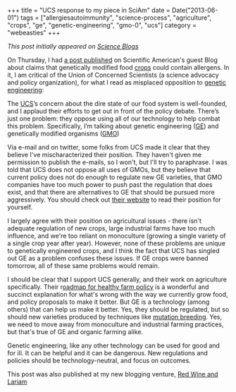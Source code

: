 +++
title = "UCS response to my piece in SciAm"
date = Date("2013-06-01")
tags = ["allergiesautoimmunity", "science-process", "agriculture", "crops", "ge", "genetic-engineering", "gmo-0", "ucs"]
category = "webeasties"
+++

_This post initially appeared on [Science Blogs](http://scienceblogs.com/webeasties)_

On Thursday, I had [a post published](http://blogs.scientificamerican.com/guest-blog/2013/05/30/allergic-to-science-proteins-and-allergens-in-our-genetically-engineered-food/) on Scientific American's guest Blog about claims that genetically modified food [crops](/tag/crops) could contain allergens. In it, I am critical of the Union of Concerned Scientists (a science advocacy and policy organization), for what I read as misplaced opposition to [genetic engineering](/tag/genetic-engineering):

The [UCS](/tag/ucs)’s concern about the dire state of our food system is well-founded, and I applaud their efforts to get out in front of the policy debate. There’s just one problem: they oppose using all of our technology to help combat this problem. Specifically, I’m talking about genetic engineering ([GE](/tag/ge)) and genetically modified organisms ([GMO](/tag/gmo-0))

Via e-mail and on twitter, some folks from UCS made it clear that they believe I've mischaracterized their position. They haven't given me permission to publish the e-mails, so I won't, but I'll try to paraphrase. I was told that UCS does not oppose all uses of GMOs, but they believe that current policy does not do enough to regulate new GE varieties, that GMO companies have too much power to push past the regulation that does exist, and that there are alternatives to GE that should be pursued more aggressively. You should check out [their website](http://www.ucsusa.org/food_and_[agriculture](/tag/agriculture)/our-failing-food-system/genetic-engineering/) to read their position for yourself.

I largely agree with their position on agricultural issues - there isn't adequate regulation of new crops, large industrial farms have too much influence, and we're too reliant on monoculture (growing a single variety of a single crop year after year). However, none of these problems are unique to genetically engineered crops, and I think the fact that UCS has singled out GE as a problem confuses these issues. If GE crops were banned tomorrow, all of these same problems would remain.

I should be clear that I support UCS generally, and their work on agriculture specifically. Their r[oadmap for healthy farm policy](http://blog.ucsusa.org/ucs-vision-for-healthy-farms-in-the-21st-century-agroecology-has-the-answers-12) is a wonderful and succinct explanation for what's wrong with the way we currently grow food, and policy proposals to make it better. But GE is a technology (among others) that can help us make it better. Yes, they should be regulated, but so should new varieties produced by techniques like [mutation breeding](http://en.wikipedia.org/wiki/Mutation_breeding). Yes, we need to move away from monoculture and industrial farming practices, but that's true of GE and organic farming alike.

Genetic engineering, like any other technology can be used for good and for ill. It can be helpful and it can be dangerous. New regulations and policies should be technology-neutral, and focus on outcomes.

This post was also published at my new blogging venture, [Red Wine and Lariam](http://www.redwineandlariam.com/2013/06/union-of-concerned-scientists-response-to-my-piece-in-sciam/)

      
  
